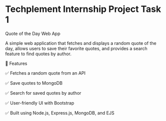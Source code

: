 # Techplement Internship Project Task 1

Quote of the Day Web App

A simple web application that fetches and displays a random quote of the day, allows users to save their favorite quotes, and provides a search feature to find quotes by author.

🚀 Features

✅ Fetches a random quote from an API

✅ Save quotes to MongoDB

✅ Search for saved quotes by author

✅ User-friendly UI with Bootstrap

✅ Built using Node.js, Express.js, MongoDB, and EJS
